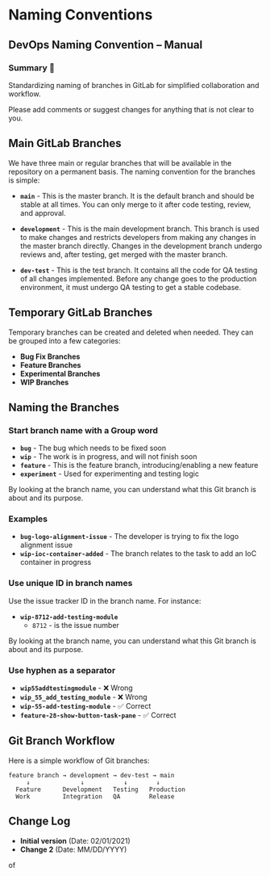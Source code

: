 # Naming Conventions

## DevOps Naming Convention – Manual

### Summary 🔑

Standardizing naming of branches in GitLab for simplified collaboration and
workflow.

Please add comments or suggest changes for anything that is not clear to you.

## Main GitLab Branches

We have three main or regular branches that will be available in the repository
on a permanent basis. The naming convention for the branches is simple:

- **`main`** - This is the master branch. It is the default branch and should be
  stable at all times. You can only merge to it after code testing, review, and
  approval.

- **`development`** - This is the main development branch. This branch is used
  to make changes and restricts developers from making any changes in the master
  branch directly. Changes in the development branch undergo reviews and, after
  testing, get merged with the master branch.

- **`dev-test`** - This is the test branch. It contains all the code for QA
  testing of all changes implemented. Before any change goes to the production
  environment, it must undergo QA testing to get a stable codebase.

## Temporary GitLab Branches

Temporary branches can be created and deleted when needed. They can be grouped
into a few categories:

- **Bug Fix Branches**
- **Feature Branches**
- **Experimental Branches**
- **WIP Branches**

## Naming the Branches

### Start branch name with a Group word

- **`bug`** - The bug which needs to be fixed soon
- **`wip`** - The work is in progress, and will not finish soon
- **`feature`** - This is the feature branch, introducing/enabling a new feature
- **`experiment`** - Used for experimenting and testing logic

By looking at the branch name, you can understand what this Git branch is about
and its purpose.

### Examples

- **`bug-logo-alignment-issue`** - The developer is trying to fix the logo
  alignment issue
- **`wip-ioc-container-added`** - The branch relates to the task to add an IoC
  container in progress

### Use unique ID in branch names

Use the issue tracker ID in the branch name. For instance:

- **`wip-8712-add-testing-module`**
  - `8712` - is the issue number

By looking at the branch name, you can understand what this Git branch is about
and its purpose.

### Use hyphen as a separator

- **`wip55addtestingmodule`** - ❌ Wrong
- **`wip_55_add_testing_module`** - ❌ Wrong
- **`wip-55-add-testing-module`** - ✅ Correct
- **`feature-28-show-button-task-pane`** - ✅ Correct

## Git Branch Workflow

Here is a simple workflow of Git branches:

```
feature branch → development → dev-test → main
     ↓              ↓           ↓        ↓
  Feature      Development   Testing   Production
  Work         Integration   QA        Release
```

## Change Log

- **Initial version** (Date: 02/01/2021)
- **Change 2** (Date: MM/DD/YYYY)

of
